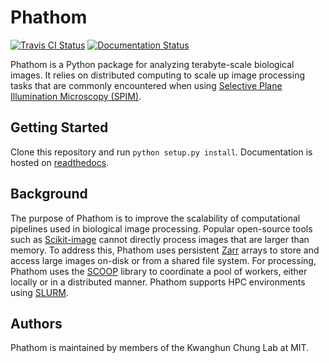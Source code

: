 # Phathom

[![Travis CI Status](https://travis-ci.org/chunglabmit/phathom.svg?branch=master)](https://travis-ci.org/chunglabmit/phathom)
[![Documentation Status](https://readthedocs.org/projects/phathom/badge/)](http://phathom.readthedocs.io/en/latest/)

Phathom is a Python package for analyzing terabyte-scale biological images.
It relies on distributed computing to scale up image processing tasks that
are commonly encountered when using [Selective Plane Illumination Microscopy (SPIM)][1].

## Getting Started
Clone this repository and run `python setup.py install`. 
Documentation is hosted on [readthedocs](http://phathom.readthedocs.io/en/latest/).

## Background
The purpose of Phathom is to improve the scalability of computational pipelines used in biological image processing.
Popular open-source tools such as [Scikit-image][2] cannot directly process images that are larger than memory.
To address this, Phathom uses persistent [Zarr][3] arrays to store and access large images on-disk or from a shared file system.
For processing, Phathom uses the [SCOOP][4] library to coordinate a pool of workers, either locally or in a distributed manner.
Phathom supports HPC environments using [SLURM][5].

[//]: # (References)

[1]: https://en.wikipedia.org/wiki/Light_sheet_fluorescence_microscopy
[2]: https://github.com/scikit-image/scikit-image
[3]: https://github.com/zarr-developers/zarr
[4]: https://github.com/soravux/scoop
[5]: https://slurm.schedmd.com/

## Authors
Phathom is maintained by members of the Kwanghun Chung Lab at MIT.
